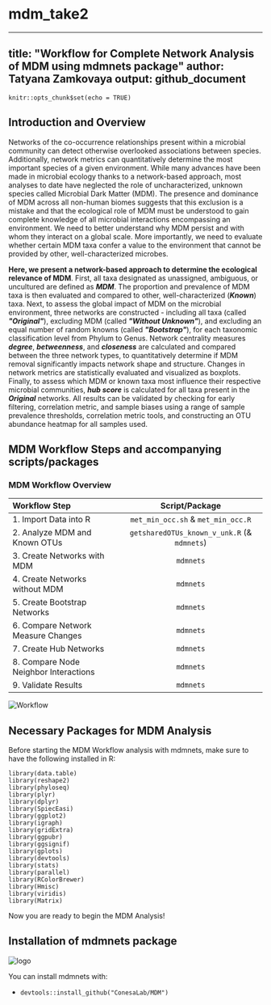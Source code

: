 # mdm_take2
---
title: "Workflow for Complete Network Analysis of MDM using mdmnets package"
author: Tatyana Zamkovaya
output: github_document 
---

```{r setup, include=FALSE}
knitr::opts_chunk$set(echo = TRUE)
```
## Introduction and Overview
Networks of the co-occurrence relationships present within a microbial community can detect otherwise overlooked associations between species. Additionally, network metrics can quantitatively determine the most important species of a given environment. While many advances have been made in microbial ecology thanks to a network-based approach, most analyses to date have neglected the role of uncharacterized, unknown species called Microbial Dark Matter (MDM). The presence and dominance of MDM across all non-human biomes suggests that this exclusion is a mistake and that the ecological role of MDM must be understood to gain complete knowledge of all microbial interactions encompassing an environment. We need to better understand why MDM persist and with whom they interact on a global scale. More importantly, we need to evaluate whether certain MDM taxa confer a value to the environment that cannot be provided by other, well-characterized microbes. 

**Here, we present a network-based approach to determine the ecological relevance of MDM**. First, all taxa designated as unassigned, ambiguous, or uncultured are defined as _**MDM**_. The proportion and prevalence of MDM taxa is then evaluated and compared to other, well-characterized (_**Known**_) taxa. Next, to assess the global impact of MDM on the microbial environment, three networks are constructed - including all taxa (called _**"Original"**_), excluding MDM (called _**"Without Unknown"**_), and excluding an equal number of random knowns (called _**"Bootstrap"**_), for each taxonomic classification level from Phylum to Genus. Network centrality measures _**degree**_, _**betweenness**_, and _**closeness**_ are calculated and compared between the three network types, to quantitatively determine if MDM removal significantly impacts network shape and structure. Changes in network metrics are statistically evaluated and visualized as boxplots. Finally, to assess which MDM or known taxa most influence their respective microbial communities, _**hub score**_ is calculated for all taxa present in the _**Original**_ networks. All results can be validated by checking for early filtering, correlation metric, and sample biases using a range of sample prevalence thresholds, correlation metric tools, and constructing an OTU abundance heatmap for all samples used.    

## MDM Workflow Steps and accompanying scripts/packages
### MDM Workflow Overview

|Workflow Step                          | Script/Package                                | 
|:------------------------------------- |:---------------------------------------------:|
|1. Import Data into R                  | `met_min_occ.sh` & `met_min_occ.R`            |
|2. Analyze MDM and Known OTUs          |`getsharedOTUs_known_v_unk.R` (& `mdmnets`)|
|3. Create Networks with MDM            | `mdmnets`                                 |
|4. Create Networks without MDM         | `mdmnets`                                 |
|5. Create Bootstrap Networks           | `mdmnets`                                 |
|6. Compare Network Measure Changes     | `mdmnets`                                 | 
|7. Create Hub Networks                 | `mdmnets`                                 |
|8. Compare Node Neighbor Interactions  | `mdmnets`                                 |
|9. Validate Results                    | `mdmnets`                                 |

![Workflow](https://github.com/tatyanazam/mdmnets/blob/master/MDMWorkflowpic.jpg)

## Necessary Packages for MDM Analysis 
Before starting the MDM Workflow analysis with mdmnets, make sure to have the following installed in R:
```{r nec_librairies, warning=FALSE, message=FALSE}
library(data.table)
library(reshape2)
library(phyloseq)
library(plyr)
library(dplyr)
library(SpiecEasi)
library(ggplot2)
library(igraph)
library(gridExtra)
library(ggpubr)
library(ggsignif)
library(gplots)
library(devtools)
library(stats)
library(parallel)
library(RColorBrewer)
library(Hmisc)
library(viridis)
library(Matrix)
```

Now you are ready to begin the MDM Analysis!

## Installation of mdmnets package 

![logo](https://github.com/tatyanazam/mdmnets/blob/master/mdmnetslogo_v2.jpg)

You can install mdmnets with:
 
 * `devtools::install_github("ConesaLab/MDM")`
 
 

